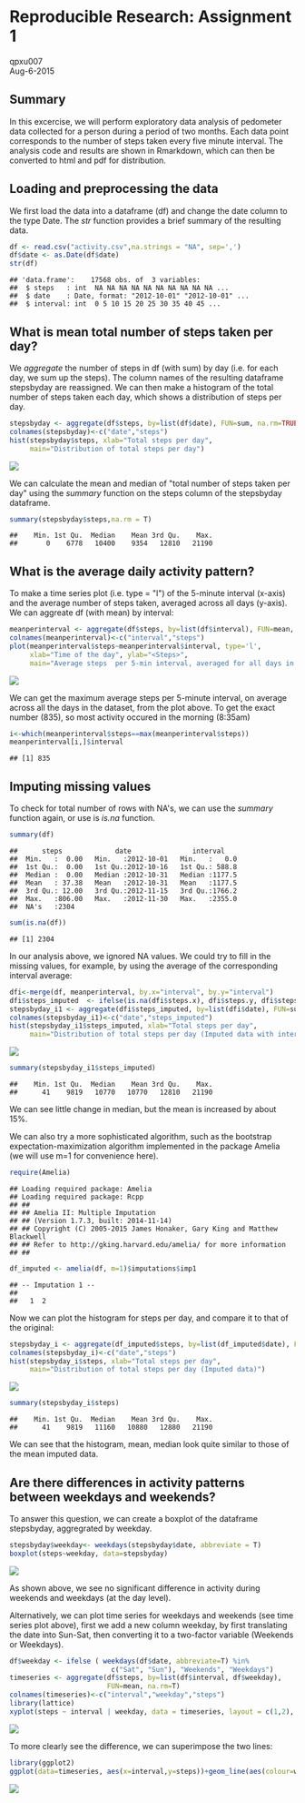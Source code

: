 # Reproducible Research: Assignment 1
qpxu007  
Aug-6-2015  

## Summary

In this excercise, we will perform exploratory data analysis of pedometer data collected for a person  during a period of two months. Each data point corresponds to the number of steps taken every five minute interval. The analysis code and results are shown in Rmarkdown, which can then be converted to html and pdf for distribution. 

## Loading and preprocessing the data

We first load the data into a dataframe (df) and change the date column to the type Date. The *str* function provides a brief summary of the resulting data.


```r
df <- read.csv("activity.csv",na.strings = "NA", sep=',')
df$date <- as.Date(df$date)
str(df)
```

```
## 'data.frame':	17568 obs. of  3 variables:
##  $ steps   : int  NA NA NA NA NA NA NA NA NA NA ...
##  $ date    : Date, format: "2012-10-01" "2012-10-01" ...
##  $ interval: int  0 5 10 15 20 25 30 35 40 45 ...
```

## What is mean total number of steps taken per day?

We *aggregate* the number of steps in df (with sum) by day (i.e. for each day, we sum up the steps). The column names of the resulting dataframe stepsbyday are reassigned. We can then make a histogram of the total number of steps taken each day, which shows a distribution of steps per day.  


```r
stepsbyday <- aggregate(df$steps, by=list(df$date), FUN=sum, na.rm=TRUE)
colnames(stepsbyday)<-c("date","steps")
hist(stepsbyday$steps, xlab="Total steps per day", 
     main="Distribution of total steps per day")
```

![](PA1_template_files/figure-html/unnamed-chunk-2-1.png) 

We can calculate the mean and median of "total number of steps taken per day" using the *summary* function on the steps column of the stepsbyday dataframe.


```r
summary(stepsbyday$steps,na.rm = T)
```

```
##    Min. 1st Qu.  Median    Mean 3rd Qu.    Max. 
##       0    6778   10400    9354   12810   21190
```

## What is the average daily activity pattern?

To make a time series plot (i.e. type = "l") of the 5-minute interval (x-axis) and the average number of steps taken, averaged across all days (y-axis). We can aggreate df (with mean) by interval:



```r
meanperinterval <- aggregate(df$steps, by=list(df$interval), FUN=mean, na.rm=TRUE)
colnames(meanperinterval)<-c("interval","steps")
plot(meanperinterval$steps~meanperinterval$interval, type='l', 
     xlab="Time of the day", ylab="<Steps>", 
     main="Average steps  per 5-min interval, averaged for all days in 2-month")
```

![](PA1_template_files/figure-html/unnamed-chunk-4-1.png) 

We can get the maximum average steps per 5-minute interval, on average across all the days in the dataset, from the plot above. To get the exact number (835), so most activity occured in the morning (8:35am)


```r
i<-which(meanperinterval$steps==max(meanperinterval$steps))
meanperinterval[i,]$interval
```

```
## [1] 835
```

## Imputing missing values

To check for total number of rows with NA's, we can use the *summary* function again, or use is *is.na* function.  


```r
summary(df)
```

```
##      steps             date               interval     
##  Min.   :  0.00   Min.   :2012-10-01   Min.   :   0.0  
##  1st Qu.:  0.00   1st Qu.:2012-10-16   1st Qu.: 588.8  
##  Median :  0.00   Median :2012-10-31   Median :1177.5  
##  Mean   : 37.38   Mean   :2012-10-31   Mean   :1177.5  
##  3rd Qu.: 12.00   3rd Qu.:2012-11-15   3rd Qu.:1766.2  
##  Max.   :806.00   Max.   :2012-11-30   Max.   :2355.0  
##  NA's   :2304
```

```r
sum(is.na(df))
```

```
## [1] 2304
```

In our analysis above, we ignored NA values. We could try to fill in the missing values, for example, by using the average of the corresponding interval average:


```r
dfi<-merge(df, meanperinterval, by.x="interval", by.y="interval")
dfi$steps_imputed  <- ifelse(is.na(dfi$steps.x), dfi$steps.y, dfi$steps.x)
stepsbyday_i1 <- aggregate(dfi$steps_imputed, by=list(dfi$date), FUN=sum)
colnames(stepsbyday_i1)<-c("date","steps_imputed")
hist(stepsbyday_i1$steps_imputed, xlab="Total steps per day", 
     main="Distribution of total steps per day (Imputed data with interval average)")
```

![](PA1_template_files/figure-html/unnamed-chunk-7-1.png) 

```r
summary(stepsbyday_i1$steps_imputed)
```

```
##    Min. 1st Qu.  Median    Mean 3rd Qu.    Max. 
##      41    9819   10770   10770   12810   21190
```

We can see little change in median, but the mean is increased by about 15%.

We can also try a more sophisticated algorithm, such as the bootstrap expectation-maximization algorithm implemented in the package Amelia (we will use m=1 for convenience here).


```r
require(Amelia)
```

```
## Loading required package: Amelia
## Loading required package: Rcpp
## ## 
## ## Amelia II: Multiple Imputation
## ## (Version 1.7.3, built: 2014-11-14)
## ## Copyright (C) 2005-2015 James Honaker, Gary King and Matthew Blackwell
## ## Refer to http://gking.harvard.edu/amelia/ for more information
## ##
```

```r
df_imputed <- amelia(df, m=1)$imputations$imp1
```

```
## -- Imputation 1 --
## 
##   1  2
```

Now we can plot the histogram for steps per day, and compare it to that of the original:


```r
stepsbyday_i <- aggregate(df_imputed$steps, by=list(df_imputed$date), FUN=sum)
colnames(stepsbyday_i)<-c("date","steps")
hist(stepsbyday_i$steps, xlab="Total steps per day", 
     main="Distribution of total steps per day (Imputed data)")
```

![](PA1_template_files/figure-html/unnamed-chunk-9-1.png) 

```r
summary(stepsbyday_i$steps)
```

```
##    Min. 1st Qu.  Median    Mean 3rd Qu.    Max. 
##      41    9819   11160   10880   12880   21190
```

We can see that the histogram, mean, median look quite similar to those of the mean imputed data. 

## Are there differences in activity patterns between weekdays and weekends?

To answer this question, we can create a boxplot of the dataframe stepsbyday, aggregrated by weekday. 


```r
stepsbyday$weekday<- weekdays(stepsbyday$date, abbreviate = T)
boxplot(steps~weekday, data=stepsbyday)
```

![](PA1_template_files/figure-html/unnamed-chunk-10-1.png) 

As shown above, we see no significant difference in activity during weekends and weekdays (at the day level). 

Alternatively,  we can plot time series for weekdays and weekends (see time series plot above), first we add a new column weekday, by first translating the date into Sun-Sat, then converting it to a two-factor variable (Weekends or Weekdays).


```r
df$weekday <- ifelse ( weekdays(df$date, abbreviate=T) %in% 
                         c("Sat", "Sun"), "Weekends", "Weekdays")
timeseries <- aggregate(df$steps, by=list(df$interval, df$weekday), 
                        FUN=mean, na.rm=T)
colnames(timeseries)<-c("interval","weekday","steps")
library(lattice)
xyplot(steps ~ interval | weekday, data = timeseries, layout = c(1,2), type='l')
```

![](PA1_template_files/figure-html/unnamed-chunk-11-1.png) 

To more clearly see the difference, we can superimpose the two lines:


```r
library(ggplot2)
ggplot(data=timeseries, aes(x=interval,y=steps))+geom_line(aes(colour=weekday), size=1)
```

![](PA1_template_files/figure-html/unnamed-chunk-12-1.png) 

